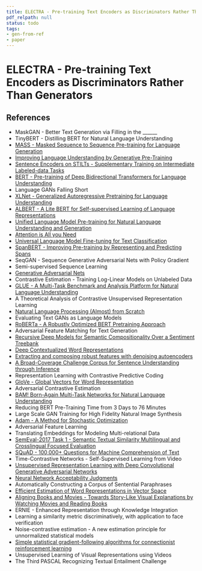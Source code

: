 ```yaml
---
title: ELECTRA - Pre-training Text Encoders as Discriminators Rather Than Generators
pdf_relpath: null
status: todo
tags:
- gen-from-ref
- paper
---
```


# ELECTRA - Pre-training Text Encoders as Discriminators Rather Than Generators

## References

- MaskGAN - Better Text Generation via Filling in the ______
- TinyBERT - Distilling BERT for Natural Language Understanding
- [MASS - Masked Sequence to Sequence Pre-training for Language Generation](./mass-masked-sequence-to-sequence-pre-training-for-language-generation.md)
- [Improving Language Understanding by Generative Pre-Training](./improving-language-understanding-by-generative-pre-training.md)
- [Sentence Encoders on STILTs - Supplementary Training on Intermediate Labeled-data Tasks](./sentence-encoders-on-stilts-supplementary-training-on-intermediate-labeled-data-tasks.md)
- [BERT - Pre-training of Deep Bidirectional Transformers for Language Understanding](./bert-pre-training-of-deep-bidirectional-transformers-for-language-understanding.md)
- Language GANs Falling Short
- [XLNet - Generalized Autoregressive Pretraining for Language Understanding](./xlnet-generalized-autoregressive-pretraining-for-language-understanding.md)
- [ALBERT - A Lite BERT for Self-supervised Learning of Language Representations](./albert-a-lite-bert-for-self-supervised-learning-of-language-representations.md)
- [Unified Language Model Pre-training for Natural Language Understanding and Generation](./unified-language-model-pre-training-for-natural-language-understanding-and-generation.md)
- [Attention is All you Need](./attention-is-all-you-need.md)
- [Universal Language Model Fine-tuning for Text Classification](./universal-language-model-fine-tuning-for-text-classification.md)
- [SpanBERT - Improving Pre-training by Representing and Predicting Spans](./spanbert-improving-pre-training-by-representing-and-predicting-spans.md)
- SeqGAN - Sequence Generative Adversarial Nets with Policy Gradient
- Semi-supervised Sequence Learning
- [Generative Adversarial Nets](./generative-adversarial-nets.md)
- Contrastive Estimation - Training Log-Linear Models on Unlabeled Data
- [GLUE - A Multi-Task Benchmark and Analysis Platform for Natural Language Understanding](./glue-a-multi-task-benchmark-and-analysis-platform-for-natural-language-understanding.md)
- A Theoretical Analysis of Contrastive Unsupervised Representation Learning
- [Natural Language Processing (Almost) from Scratch](./natural-language-processing-almost-from-scratch.md)
- Evaluating Text GANs as Language Models
- [RoBERTa - A Robustly Optimized BERT Pretraining Approach](./roberta-a-robustly-optimized-bert-pretraining-approach.md)
- Adversarial Feature Matching for Text Generation
- [Recursive Deep Models for Semantic Compositionality Over a Sentiment Treebank](./recursive-deep-models-for-semantic-compositionality-over-a-sentiment-treebank.md)
- [Deep Contextualized Word Representations](./deep-contextualized-word-representations.md)
- [Extracting and composing robust features with denoising autoencoders](./extracting-and-composing-robust-features-with-denoising-autoencoders.md)
- [A Broad-Coverage Challenge Corpus for Sentence Understanding through Inference](./a-broad-coverage-challenge-corpus-for-sentence-understanding-through-inference.md)
- Representation Learning with Contrastive Predictive Coding
- [GloVe - Global Vectors for Word Representation](./glove-global-vectors-for-word-representation.md)
- Adversarial Contrastive Estimation
- [BAM! Born-Again Multi-Task Networks for Natural Language Understanding](./bam-born-again-multi-task-networks-for-natural-language-understanding.md)
- Reducing BERT Pre-Training Time from 3 Days to 76 Minutes
- Large Scale GAN Training for High Fidelity Natural Image Synthesis
- [Adam - A Method for Stochastic Optimization](./adam-a-method-for-stochastic-optimization.md)
- Adversarial Feature Learning
- Translating Embeddings for Modeling Multi-relational Data
- [SemEval-2017 Task 1 - Semantic Textual Similarity Multilingual and Crosslingual Focused Evaluation](./semeval-2017-task-1-semantic-textual-similarity-multilingual-and-crosslingual-focused-evaluation.md)
- [SQuAD - 100,000+ Questions for Machine Comprehension of Text](./squad-100-000-questions-for-machine-comprehension-of-text.md)
- Time-Contrastive Networks - Self-Supervised Learning from Video
- [Unsupervised Representation Learning with Deep Convolutional Generative Adversarial Networks](./unsupervised-representation-learning-with-deep-convolutional-generative-adversarial-networks.md)
- [Neural Network Acceptability Judgments](./neural-network-acceptability-judgments.md)
- Automatically Constructing a Corpus of Sentential Paraphrases
- [Efficient Estimation of Word Representations in Vector Space](./efficient-estimation-of-word-representations-in-vector-space.md)
- [Aligning Books and Movies - Towards Story-Like Visual Explanations by Watching Movies and Reading Books](./aligning-books-and-movies-towards-story-like-visual-explanations-by-watching-movies-and-reading-books.md)
- ERNIE - Enhanced Representation through Knowledge Integration
- Learning a similarity metric discriminatively, with application to face verification
- Noise-contrastive estimation - A new estimation principle for unnormalized statistical models
- [Simple statistical gradient-following algorithms for connectionist reinforcement learning](./simple-statistical-gradient-following-algorithms-for-connectionist-reinforcement-learning.md)
- Unsupervised Learning of Visual Representations using Videos
- The Third PASCAL Recognizing Textual Entailment Challenge
